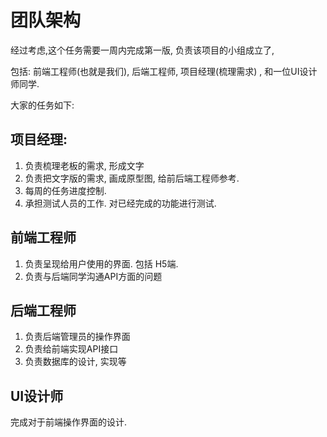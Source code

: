 # 团队架构

经过考虑,这个任务需要一周内完成第一版, 负责该项目的小组成立了,

包括: 前端工程师(也就是我们), 后端工程师, 项目经理(梳理需求) , 和一位UI设计师同学.

大家的任务如下:

## 项目经理:

1. 负责梳理老板的需求, 形成文字
2. 负责把文字版的需求, 画成原型图, 给前后端工程师参考.
3. 每周的任务进度控制.
4. 承担测试人员的工作. 对已经完成的功能进行测试.

## 前端工程师

1. 负责呈现给用户使用的界面. 包括 H5端.
2. 负责与后端同学沟通API方面的问题

## 后端工程师

1. 负责后端管理员的操作界面
2. 负责给前端实现API接口
3. 负责数据库的设计, 实现等

## UI设计师

完成对于前端操作界面的设计.


